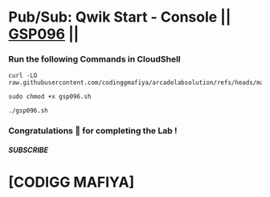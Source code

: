 # Pub/Sub: Qwik Start - Console || [GSP096](https://www.cloudskillsboost.google/focuses/3719?parent=catalog) ||

### Run the following Commands in CloudShell

```
curl -LO raw.githubusercontent.com/codinggmafiya/arcadelabsolution/refs/heads/main/gsp190.sh

sudo chmod +x gsp096.sh

./gsp096.sh
```

### Congratulations 🎉 for completing the Lab !

#### *SUBSCRIBE*

# [CODIGG MAFIYA]
